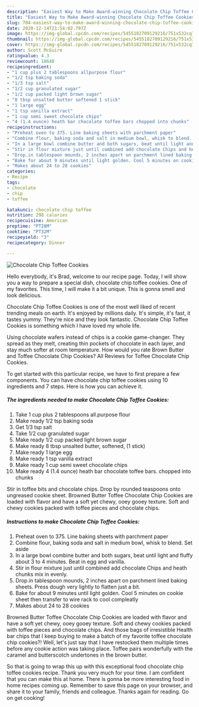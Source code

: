 ```yaml
---
description: "Easiest Way to Make Award-winning Chocolate Chip Toffee Cookies"
title: "Easiest Way to Make Award-winning Chocolate Chip Toffee Cookies"
slug: 704-easiest-way-to-make-award-winning-chocolate-chip-toffee-cookies
date: 2020-12-14T21:54:02.797Z
image: https://img-global.cpcdn.com/recipes/5455182709129216/751x532cq70/chocolate-chip-toffee-cookies-recipe-main-photo.jpg
thumbnail: https://img-global.cpcdn.com/recipes/5455182709129216/751x532cq70/chocolate-chip-toffee-cookies-recipe-main-photo.jpg
cover: https://img-global.cpcdn.com/recipes/5455182709129216/751x532cq70/chocolate-chip-toffee-cookies-recipe-main-photo.jpg
author: Scott McGuire
ratingvalue: 4.3
reviewcount: 18648
recipeingredient:
- "1 cup plus 2 tablespoons allpurpose flour"
- "1/2 tsp baking soda"
- "1/3 tsp salt"
- "1/2 cup granulated sugar"
- "1/2 cup packed light brown sugar"
- "8 tbsp unsalted butter softened 1 stick"
- "1 large egg"
- "1 tsp vanilla extract"
- "1 cup semi sweet chocolate chips"
- "4 (1.4 ounce) heath bar chocolate toffee bars chopped into chunks"
recipeinstructions:
- "Preheat oven to 375. Line baking sheets with parchment paper"
- "Combine flour, baking soda and salt in medium bowl, whisk to blend. Set aside"
- "In a large bowl combine butter and both sugars, beat until light and fluffy about 3 to 4 minutes. Beat in egg and vanilla."
- "Stir in flour mixture just until combined add chocolate Chips and heath chunks mix in evenly."
- "Drop.in tablespoon mounds, 2 inches apart on parchment lined baking sheets. Press dough very lightly to flatten just a bit."
- "Bake for about 9 minutes until light golden. Cool 5 minutes on cookie sheet then transfer to wire rack to cool compleatly"
- "Makes about 24 to 28 cookies"
categories:
- Recipe
tags:
- chocolate
- chip
- toffee

katakunci: chocolate chip toffee 
nutrition: 298 calories
recipecuisine: American
preptime: "PT28M"
cooktime: "PT32M"
recipeyield: "3"
recipecategory: Dinner

---
```



![Chocolate Chip Toffee Cookies](https://img-global.cpcdn.com/recipes/5455182709129216/751x532cq70/chocolate-chip-toffee-cookies-recipe-main-photo.jpg)

Hello everybody, it's Brad, welcome to our recipe page. Today, I will show you a way to prepare a special dish, chocolate chip toffee cookies. One of my favorites. This time, I will make it a bit unique. This is gonna smell and look delicious.

Chocolate Chip Toffee Cookies is one of the most well liked of recent trending meals on earth. It's enjoyed by millions daily. It's simple, it's fast, it tastes yummy. They're nice and they look fantastic. Chocolate Chip Toffee Cookies is something which I have loved my whole life.

Using chocolate wafers instead of chips is a cookie game-changer. They spread as they melt, creating thin pockets of chocolate in each layer, and stay much softer at room temperature. How would you rate Brown Butter and Toffee Chocolate Chip Cookies? All Reviews for Toffee Chocolate Chip Cookies.


To get started with this particular recipe, we have to first prepare a few components. You can have chocolate chip toffee cookies using 10 ingredients and 7 steps. Here is how you can achieve it.

<!--inarticleads1-->

##### The ingredients needed to make Chocolate Chip Toffee Cookies:

1. Take 1 cup plus 2 tablespoons all.purpose flour
1. Make ready 1/2 tsp baking soda
1. Get 1/3 tsp salt
1. Take 1/2 cup granulated sugar
1. Make ready 1/2 cup packed light brown sugar
1. Make ready 8 tbsp unsalted butter, softened, (1 stick)
1. Make ready 1 large egg
1. Make ready 1 tsp vanilla extract
1. Make ready 1 cup semi sweet chocolate chips
1. Make ready 4 (1.4 ounce) heath bar chocolate toffee bars. chopped into chunks


Stir in toffee bits and chocolate chips. Drop by rounded teaspoons onto ungreased cookie sheet. Browned Butter Toffee Chocolate Chip Cookies are loaded with flavor and have a soft yet chewy, ooey gooey texture. Soft and chewy cookies packed with toffee pieces and chocolate chips. 

<!--inarticleads2-->

##### Instructions to make Chocolate Chip Toffee Cookies:

1. Preheat oven to 375. Line baking sheets with parchment paper
1. Combine flour, baking soda and salt in medium bowl, whisk to blend. Set aside
1. In a large bowl combine butter and both sugars, beat until light and fluffy about 3 to 4 minutes. Beat in egg and vanilla.
1. Stir in flour mixture just until combined add chocolate Chips and heath chunks mix in evenly.
1. Drop.in tablespoon mounds, 2 inches apart on parchment lined baking sheets. Press dough very lightly to flatten just a bit.
1. Bake for about 9 minutes until light golden. Cool 5 minutes on cookie sheet then transfer to wire rack to cool compleatly
1. Makes about 24 to 28 cookies


Browned Butter Toffee Chocolate Chip Cookies are loaded with flavor and have a soft yet chewy, ooey gooey texture. Soft and chewy cookies packed with toffee pieces and chocolate chips. And those bags of irresistible Health bar chips that I keep buying to make a batch of my favorite toffee chocolate chip cookies?! Well, let&#39;s just say that I have restocked them multiple times before any cookie action was taking place. Toffee pairs wonderfully with the caramel and butterscotch undertones in the brown butter. 

So that is going to wrap this up with this exceptional food chocolate chip toffee cookies recipe. Thank you very much for your time. I am confident that you can make this at home. There is gonna be more interesting food in home recipes coming up. Remember to save this page on your browser, and share it to your family, friends and colleague. Thanks again for reading. Go on get cooking!
